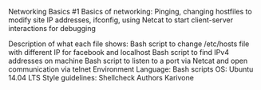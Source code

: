 Networking Basics #1
Basics of networking: Pinging, changing hostfiles to modify site IP addresses, ifconfig, using Netcat to start client-server interactions for debugging

Description of what each file shows:
Bash script to change /etc/hosts file with different IP for facebook and localhost
Bash script to find IPv4 addresses on machine
Bash script to listen to a port via Netcat and open communication via telnet
Environment
Language: Bash scripts
OS: Ubuntu 14.04 LTS
Style guidelines: Shellcheck
Authors
Karivone
